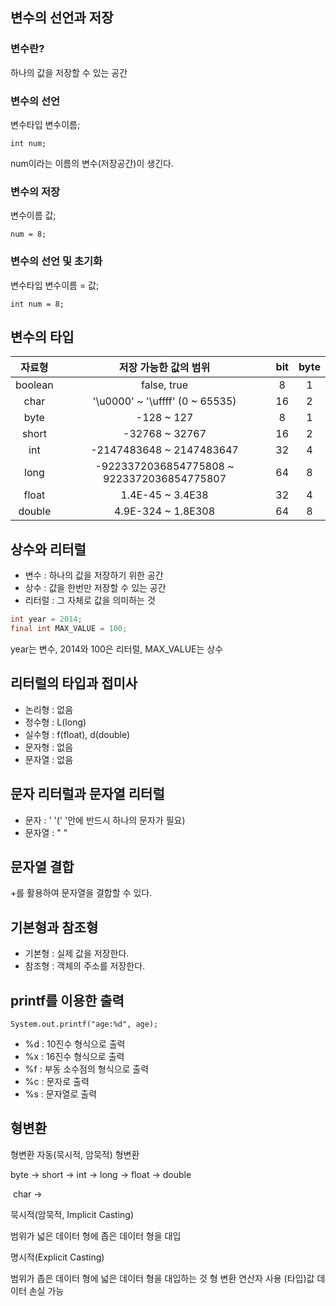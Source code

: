 ## 변수의 선언과 저장

### 변수란?

하나의 값을 저장할 수 있는 공간

### 변수의 선언

변수타입 변수이름;

`int num;`

num이라는 이름의 변수(저장공간)이 생긴다.

### 변수의 저장

변수이름 값;

`num = 8;`

### 변수의 선언 및 초기화

변수타입 변수이름 = 값;

`int num = 8;`



## 변수의 타입

| 자료형  |           저장 가능한 값의 범위            | bit  | byte |
| :-----: | :----------------------------------------: | :--: | :--: |
| boolean |                false, true                 |  8   |  1   |
|  char   |      '\u0000' ~ '\uffff' (0 ~ 65535)       |  16  |  2   |
|  byte   |                 -128 ~ 127                 |  8   |  1   |
|  short  |               -32768 ~ 32767               |  16  |  2   |
|   int   |          -2147483648 ~ 2147483647          |  32  |  4   |
|  long   | -9223372036854775808 ~ 9223372036854775807 |  64  |  8   |
|  float  |              1.4E-45 ~ 3.4E38              |  32  |  4   |
| double  |             4.9E-324 ~ 1.8E308             |  64  |  8   |



## 상수와 리터럴

- 변수 : 하나의 값을 저장하기 위한 공간
- 상수 : 값을 한번만 저장할 수 있는 공간
- 리터럴 : 그 자체로 값을 의미하는 것

``` java
int year = 2014;
final int MAX_VALUE = 100;
```

year는 변수, 2014와 100은 리터럴, MAX_VALUE는 상수



## 리터럴의 타입과 접미사

- 논리형 : 없음
- 정수형 : L(long)
- 실수형 : f(float), d(double)
- 문자형 : 없음
- 문자열 : 없음



## 문자 리터럴과 문자열 리터럴

- 문자 : '	'(' '안에 반드시 하나의 문자가 필요)
- 문자열 : "    "



## 문자열 결합

+를 활용하여 문자열을 결합할 수 있다.



## 기본형과 참조형

- 기본형 : 실제 값을 저장한다.
- 참조형 : 객체의 주소를 저장한다.



## printf를 이용한 출력

`System.out.printf("age:%d", age);`

- %d : 10진수 형식으로 출력
- %x : 16진수 형식으로 출력
- %f : 부동 소수점의 형식으로 출력
- %c : 문자로 출력
- %s : 문자열로 출력

## 형변환

형변환 자동(묵시적, 암묵적) 형변환 

byte -> short -> int -> long -> float -> double 

​			char -> 

묵시적(암묵적, Implicit Casting) 

범위가 넓은 데이터 형에 좁은 데이터 형을 대입 

명시적(Explicit Casting) 

범위가 좁은 데이터 형에 넓은 데이터 형을 대입하는 것 형 변환 연산자 사용 (타입)값 데이터 손실 가능